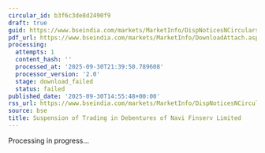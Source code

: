 ```yaml
---
circular_id: b3f6c3de8d2490f9
draft: true
guid: https://www.bseindia.com/markets/MarketInfo/DispNoticesNCirculars.aspx?Noticeid={C2989A02-CF1A-4500-A7E6-F2EB204FDA74}&noticeno=20250930-98&dt=09/30/2025&icount=98&totcount=114&flag=0
pdf_url: https://www.bseindia.com/markets/MarketInfo/DownloadAttach.aspx?id=20250930-98&attachedId=
processing:
  attempts: 1
  content_hash: ''
  processed_at: '2025-09-30T21:39:50.789608'
  processor_version: '2.0'
  stage: download_failed
  status: failed
published_date: '2025-09-30T14:55:48+00:00'
rss_url: https://www.bseindia.com/markets/MarketInfo/DispNoticesNCirculars.aspx?Noticeid={C2989A02-CF1A-4500-A7E6-F2EB204FDA74}&noticeno=20250930-98&dt=09/30/2025&icount=98&totcount=114&flag=0
source: bse
title: Suspension of Trading in Debentures of Navi Finserv Limited
---
```


Processing in progress...